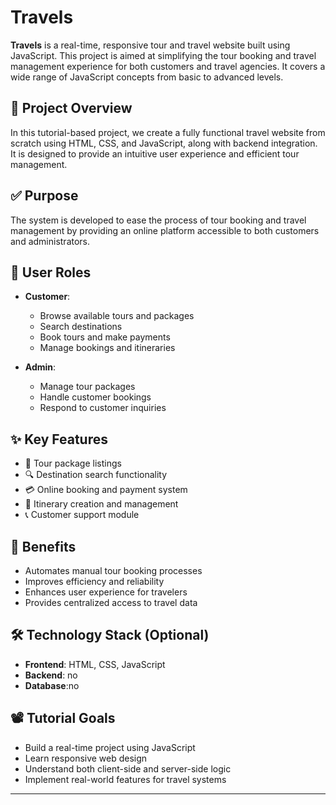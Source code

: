# Travels

**Travels** is a real-time, responsive tour and travel website built using JavaScript. This project is aimed at simplifying the tour booking and travel management experience for both customers and travel agencies. It covers a wide range of JavaScript concepts from basic to advanced levels.

## 🎯 Project Overview

In this tutorial-based project, we create a fully functional travel website from scratch using HTML, CSS, and JavaScript, along with backend integration. It is designed to provide an intuitive user experience and efficient tour management.

## ✅ Purpose

The system is developed to ease the process of tour booking and travel management by providing an online platform accessible to both customers and administrators.

## 👤 User Roles

- **Customer**: 
  - Browse available tours and packages  
  - Search destinations  
  - Book tours and make payments  
  - Manage bookings and itineraries  

- **Admin**:  
  - Manage tour packages  
  - Handle customer bookings  
  - Respond to customer inquiries  

## ✨ Key Features

- 🧳 Tour package listings  
- 🔍 Destination search functionality  
- 💳 Online booking and payment system  
- 📅 Itinerary creation and management  
- 📞 Customer support module  

## 🚀 Benefits

- Automates manual tour booking processes  
- Improves efficiency and reliability  
- Enhances user experience for travelers  
- Provides centralized access to travel data  

## 🛠️ Technology Stack (Optional)

- **Frontend**: HTML, CSS, JavaScript  
- **Backend**: no
- **Database**:no

## 📽️ Tutorial Goals

- Build a real-time project using JavaScript  
- Learn responsive web design  
- Understand both client-side and server-side logic  
- Implement real-world features for travel systems  

---





